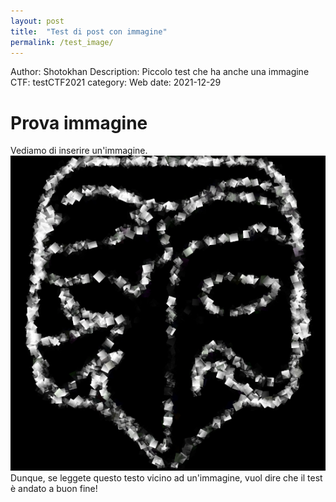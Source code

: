 ```yaml
---
layout: post
title:  "Test di post con immagine"
permalink: /test_image/
---
```


Author: Shotokhan
Description: Piccolo test che ha anche una immagine
CTF: testCTF2021
category: Web
date:   2021-12-29

# Prova immagine
Vediamo di inserire un'immagine. <br>
![test image feature](https://github.com/pwnthenope/pwnthenope.github.io/blob/main/static/post_images/test_image.jpg?raw=true) <br>
Dunque, se leggete questo testo vicino ad un'immagine, vuol dire che il test è andato a buon fine!


